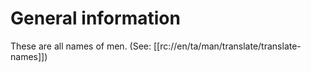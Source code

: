 # General information

These are all names of men. (See: [[rc://en/ta/man/translate/translate-names]])